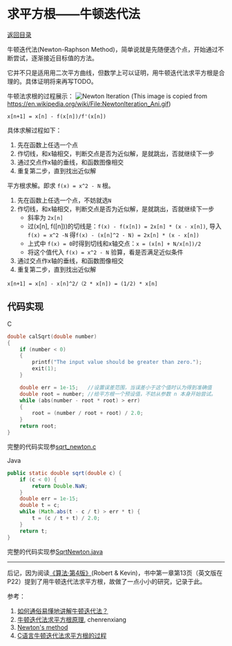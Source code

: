 # 求平方根——牛顿迭代法

[返回目录](../index.md)

牛顿迭代法(Newton-Raphson Method)，简单说就是先随便选个点，开始通过不断尝试，逐渐接近目标值的方法。

它并不只是适用用二次平方曲线，但数学上可以证明，用牛顿迭代法求平方根是合理的。具体证明将来再写TODO。

牛顿法求根的过程展示：
![Newton Iteration](NewtonIteration_Ani.gif)
(This image is copied from https://en.wikipedia.org/wiki/File:NewtonIteration_Ani.gif)

``x[n+1] = x[n] - f(x[n])/f'(x[n])``

具体求解过程如下：

1. 先在函数上任选一个点
1. 作切线，和x轴相交，判断交点是否为近似解，是就跳出，否就继续下一步
1. 通过交点作x轴的垂线，和函数图像相交
1. 重复第二步，直到找出近似解

平方根求解。即求 ``f(x) = x^2 - N`` 根。

1. 先在函数上任选一个点，不妨就选``N``
1. 作切线，和x轴相交，判断交点是否为近似解，是就跳出，否就继续下一步
   * 斜率为 ``2x[n]``
   * 过(x[n], f([n]))的切线是：``f(x) - f(x[n]) = 2x[n] * (x - x[n])``, 导入``f(x) = x^2 -N`` 得``f(x) - (x[n]^2 - N) = 2x[n] * (x - x[n])``
   * 上式中 ``f(x) = 0``时得到切线和x轴交点：``x = (x[n] + N/x[n])/2``
   * 将这个值代入 ``f(x) = x^2 - N`` 验算，看是否满足近似条件
1. 通过交点作x轴的垂线，和函数图像相交
1. 重复第二步，直到找出近似解


``x[n+1] = x[n] - x[n]^2/（2 * x[n]) = (1/2) * x[n]``

## 代码实现

C
```C
double calSqrt(double number)
{
    if (number < 0)
    {
        printf("The input value should be greater than zero.");
        exit(1);
    }

    double err = 1e-15;   //设置误差范围，当误差小于这个值时认为得到准确值
    double root = number; //给平方根一个预设值，不妨从参数 n 本身开始尝试。
    while (abs(number - root * root) > err)
    {
        root = (number / root + root) / 2.0;
    }
    return root;
}
```

完整的代码实现参[sqrt_newton.c](sqrt_newton.c)

Java
```java
public static double sqrt(double c) {
    if (c < 0) {
        return Double.NaN;
    }
    double err = 1e-15;
    double t = c;
    while (Math.abs(t - c / t) > err * t) {
        t = (c / t + t) / 2.0;
    }
    return t;
}
```

完整的代码实现参[SqrtNewton.java](SqrtNewton.java)

---

后记，因为阅读[《算法·第4版》](https://book.douban.com/subject/19952400/)(Robert & Kevin)，书中第一章第13页（英文版在P22）提到了用牛顿迭代法求平方根，故做了一点小小的研究，记录于此。

参考：

1. [如何通俗易懂地讲解牛顿迭代法？](https://www.matongxue.com/madocs/205/)
1. [牛顿迭代法求平方根原理](https://blog.csdn.net/chenrenxiang/article/details/78286599), chenrenxiang
1. [Newton's method](https://en.wikipedia.org/wiki/Newton%27s_method)
1. [C语言牛顿迭代法求平方根的过程](https://blog.csdn.net/tmddss/article/details/2029190)
